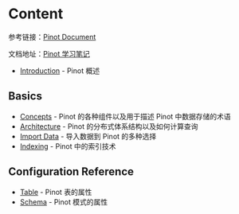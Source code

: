 # Content

参考链接：[Pinot Document](https://docs.pinot.apache.org/)

文档地址：[Pinot 学习笔记](https://dyy1007.gitbook.io/apache-pinot/)

* [Introduction](Introduction.md) - Pinot 概述

## Basics

* [Concepts](basics/Concepts.md) - Pinot 的各种组件以及用于描述 Pinot 中数据存储的术语
* [Architecture](basics/Architecture.md) - Pinot 的分布式体系结构以及如何计算查询
* [Import Data](basics/import-data/) - 导入数据到 Pinot 的多种选择
* [Indexing](basics/indexing/) - Pinot 中的索引技术

## Configuration Reference

* [Table](configuration-reference/table.md) - Pinot 表的属性
* [Schema](configuration-reference/schema.md) - Pinot 模式的属性
